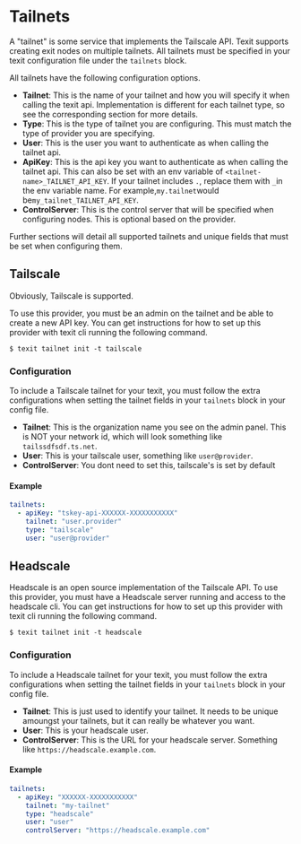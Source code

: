 # Tailnets

A "tailnet" is some service that implements the Tailscale API. Texit supports creating exit nodes on multiple tailnets. All tailnets must be specified in your texit configuration file under the `tailnets` block.

All tailnets have the following configuration options.

- **Tailnet**: This is the name of your tailnet and how you will specify it when calling the texit api. Implementation is different for each tailnet type, so see the corresponding section for more details.
- **Type**: This is the type of tailnet you are configuring. This must match the type of provider you are specifying.
- **User**: This is the user you want to authenticate as when calling the tailnet api.
- **ApiKey**: This is the api key you want to authenticate as when calling the tailnet api. This can also be set with an env variable of `<tailnet-name>_TAILNET_API_KEY`. If your tailnet includes `.`, replace them with `_`in the env variable name. For example,`my.tailnet`would be`my_tailnet_TAILNET_API_KEY`.
- **ControlServer**: This is the control server that will be specified when configuring nodes. This is optional based on the provider.

Further sections will detail all supported tailnets and unique fields that must be set when configuring them.

## Tailscale

Obviously, Tailscale is supported.

To use this provider, you must be an admin on the tailnet and be able to create a new API key. You can get instructions for how to set up this provider with texit cli running the following command.

```
$ texit tailnet init -t tailscale
```

### Configuration

To include a Tailscale tailnet for your texit, you must follow the extra configurations when setting the tailnet fields in your `tailnets` block in your config file.

- **Tailnet**: This is the organization name you see on the admin panel. This is NOT your network id, which will look something like `tailssdfsdf.ts.net`.
- **User**: This is your tailscale user, something like `user@provider`.
- **ControlServer**: You dont need to set this, tailscale's is set by default

#### Example

```yaml
tailnets:
  - apiKey: "tskey-api-XXXXXX-XXXXXXXXXXX"
    tailnet: "user.provider"
    type: "tailscale"
    user: "user@provider"
```

## Headscale

Headscale is an open source implementation of the Tailscale API. To use this provider, you must have a Headscale server running and access to the headscale cli. You can get instructions for how to set up this provider with texit cli running the following command.

```
$ texit tailnet init -t headscale
```

### Configuration

To include a Headscale tailnet for your texit, you must follow the extra configurations when setting the tailnet fields in your `tailnets` block in your config file.

- **Tailnet**: This is just used to identify your tailnet. It needs to be unique amoungst your tailnets, but it can really be whatever you want.
- **User**: This is your headscale user.
- **ControlServer**: This is the URL for your headscale server. Something like `https://headscale.example.com`.

#### Example

```yaml
tailnets:
  - apiKey: "XXXXXX-XXXXXXXXXXX"
    tailnet: "my-tailnet"
    type: "headscale"
    user: "user"
    controlServer: "https://headscale.example.com"
```
